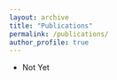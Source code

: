 ```yaml
---
layout: archive
title: "Publications"
permalink: /publications/
author_profile: true
---
```

* Not Yet

[comment]: <{% if author.googlescholar %}>
[comment]: <{% endif %}>

[comment]: <{% include base_path %}>

[comment]: <{% for post in site.publications reversed %}>
[comment]: <{% include archive-single.html %}>
[comment]: <{% endfor %}>
